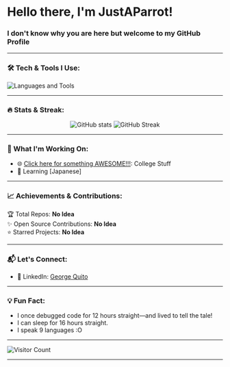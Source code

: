 # Hello there, I'm JustAParrot!  
### I don't know why you are here but welcome to my GitHub Profile   

---

### 🛠️ Tech & Tools I Use:
![Languages and Tools](https://skillicons.dev/icons?i=js,html,css,python,java,git,sql)

---

### 🔥 Stats & Streak:
<p align="center">
  <img src="https://github-readme-stats.vercel.app/api?username=justaparrot&show_icons=true&theme=tokyonight" alt="GitHub stats" />
  <img src="https://streak-stats.demolab.com?user=justaparrot&theme=tokyonight" alt="GitHub Streak" />
</p>

---

### 🎯 What I'm Working On:
- 🌐 [Click here for something AWESOME!!!](https://www.youtube.com/watch?v=dQw4w9WgXcQ): College Stuff
- 🧠 Learning [Japanese]  

---

### 📈 Achievements & Contributions:
🏆 Total Repos: **No Idea**  
✨ Open Source Contributions: **No Idea**  
⭐ Starred Projects: **No Idea**

---

### 📬 Let's Connect:
- 💼 LinkedIn: [George Quito](https://www.linkedin.com/in/george-q-090a59a4/)  

---

### 💡 Fun Fact:
- I once debugged code for 12 hours straight—and lived to tell the tale!  
- I can sleep for 16 hours straight.
- I speak 9 languages :O 

---

![Visitor Count](https://komarev.com/ghpvc/?username=justaparrot&color=blue&style=flat-square)

---


